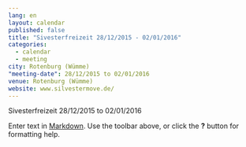 ```yaml
---
lang: en
layout: calendar
published: false
title: "Sivesterfreizeit 28/12/2015 - 02/01/2016"
categories: 
  - calendar
  - meeting
city: Rotenburg (Wümme)
"meeting-date": 28/12/2015 to 02/01/2016
venue: Rotenburg (Wümme)
website: www.silvestermove.de/
---
```


Sivesterfreizeit 28/12/2015 to 02/01/2016

Enter text in [Markdown](http://daringfireball.net/projects/markdown/). Use the toolbar above, or click the **?** button for formatting help.
